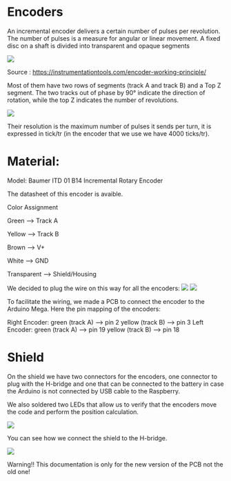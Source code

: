 # Encoders
An incremental encoder delivers a certain number of pulses per revolution. The number of pulses is a measure for angular or linear movement. A fixed disc on a shaft is divided into transparent and opaque segments

![](imageDoc/Encoder1.png)

Source : https://instrumentationtools.com/encoder-working-principle/

Most of them have two rows of segments (track A and track B) and a Top Z segment. The two tracks out of phase by 90° indicate the direction of rotation, while the top Z indicates the number of revolutions.

 ![](imageDoc/Encoder2.png)

Their resolution is the maximum number of pulses it sends per turn, it is expressed in tick/tr (in the encoder that we use we have 4000 ticks/tr).

# Material:
Model: Baumer ITD 01 B14 Incremental Rotary Encoder

The datasheet of this encoder is avaible.

Color Assignment

Green --> Track A

Yellow --> Track B

Brown --> V+

White --> GND

Transparent --> Shield/Housing

We decided to plug the wire on this way for all the encoders:
![](imageDoc/encoder3.png)
![](imageDoc/Encoder3b.png)
 
To facilitate the wiring, we made a PCB to connect the encoder to the Arduino Mega. Here the pin mapping of the encoders:

Right Encoder: green (track A) --> pin 2
               yellow (track B) --> pin 3
Left Encoder: green (track A) --> pin 19
              yellow (track B) --> pin 18
# Shield
On the shield we have two connectors for the encoders, one connector to plug with the H-bridge and one that can be connected to the battery in case the Arduino is not connected by USB cable to the Raspberry.

We also soldered two LEDs that allow us to verify that the encoders move the code and perform the position calculation.

![](imageDoc/Shield1.png)

You can see how we connect the shield to the H-bridge. 

![](imageDoc/HBridge.jpg)

Warning!! This documentation is only for the new version of the PCB not the old one!

